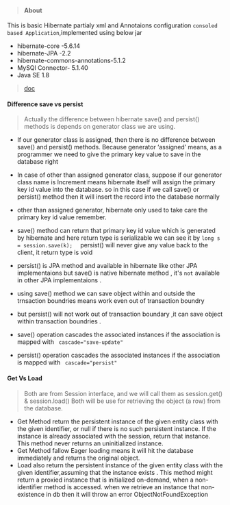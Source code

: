 >#### About
This is basic Hibernate partialy xml and Annotaions configuration ` consoled based Application `,implemented using below jar
- hibernate-core -5.6.14
- hibernate-JPA -2.2 
- hibernate-commons-annotations-5.1.2
- MySQl Connector-  5.1.40
- Java SE 1.8
>[doc](https://docs.jboss.org/hibernate/entitymanager/3.5/reference/en/html/architecture.html)

#### Difference save  vs persist 
> Actually the difference between hibernate save() and persist() methods is depends on generator class we are using.
- If our generator class is assigned, then there is no difference between save() and persist() methods.
  Because generator ‘assigned’ means, as  a programmer we need to give the primary key value to save in the database right 
- In case of other than assigned generator class, suppose if our generator class name is Increment means hibernate 
   itself will assign the primary key id value into the database.
   so in this case if we call save() or persist() method then it will insert the record into the database normally   
- other than assigned generator, hibernate only used to take care the primary key id value remember.
- save() method can return that primary key id value which is generated by hibernate and 
  here return type is serializable we can see it by 
	`long s = session.save(k);  `
  persist() will never give any value back to the client, it return type is void 
  
- persist() is JPA method and available in hibernate like other JPA implementaions
  but save() is native hibernate method , it's  `not` available in other JPA implementaions . 
  
- using save() method we can save object within and outside the trnsaction boundries means work even out of transaction	boundry
- but persist() will not work out of transaction boundary ,it can save object within transaction boundries .
  
- save() operation cascades the associated instances if the association is mapped with ` cascade="save-update"`
- persist() operation cascades the associated instances if the association is mapped with ` cascade="persist"`

#### Get Vs Load
>Both are from Session interface, and we will call them as session.get() & session.load()
 Both will be use for retrieving the object (a row) from the database.
 
 - Get Method return the persistent instance of the given entity class with the given identifier, or null if there is no such persistent instance. 
 	If the instance is already associated with the session, return that instance. This method never returns an uninitialized instance.
 - Get Method fallow Eager loading means it will hit the database immediately and returns the original object.
 - Load also return the persistent instance of the given entity class with the given identifier,assuming that the instance exists .
   This method might return a proxied instance that is initialized on-demand, when a non-identifier method is accessed.
   when we retrieve an instance that non-existence in db then it will throw an error  ObjectNotFoundException












